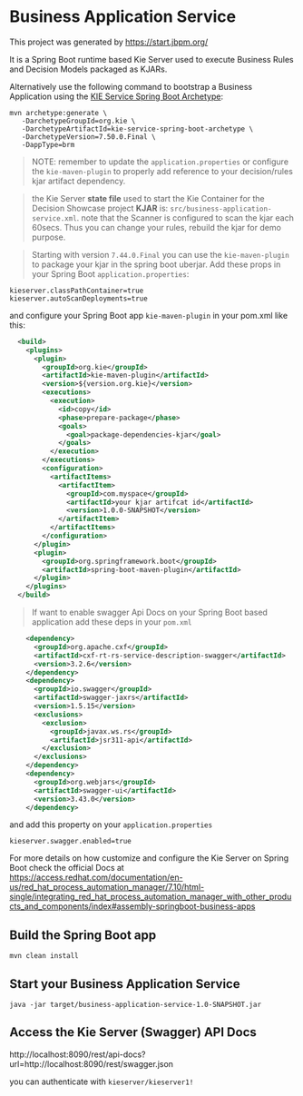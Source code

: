 Business Application Service
=============================

This project was generated by https://start.jbpm.org/

It is a Spring Boot runtime based Kie Server used to execute Business Rules and Decision Models packaged as KJARs.

Alternatively use the following command to bootstrap a Business Application using the [KIE Service Spring Boot Archetype](https://github.com/kiegroup/droolsjbpm-knowledge/tree/master/kie-archetypes/kie-service-spring-boot-archetype):

```
mvn archetype:generate \
   -DarchetypeGroupId=org.kie \
   -DarchetypeArtifactId=kie-service-spring-boot-archetype \
   -DarchetypeVersion=7.50.0.Final \
   -DappType=brm
```

> NOTE: remember to update the `application.properties` or configure the `kie-maven-plugin` to properly add reference to your decision/rules kjar artifact dependency.

> the Kie Server **state file** used to start the Kie Container for the Decision Showcase project **KJAR** is: `src/business-application-service.xml`.
> note that the Scanner is configured to scan the kjar each 60secs. Thus you can change your rules, rebuild the kjar for demo purpose.

> Starting with version `7.44.0.Final` you can use the `kie-maven-plugin` to package your kjar in the spring boot uberjar. Add these props in your Spring Boot `application.properties`:
```
kieserver.classPathContainer=true
kieserver.autoScanDeployments=true
```

and configure your Spring Boot app `kie-maven-plugin` in your pom.xml like this:
```xml
  <build>
    <plugins>
      <plugin>
        <groupId>org.kie</groupId>
        <artifactId>kie-maven-plugin</artifactId>
        <version>${version.org.kie}</version>
        <executions>
          <execution>
            <id>copy</id>
            <phase>prepare-package</phase>
            <goals>
              <goal>package-dependencies-kjar</goal>
            </goals>
          </execution>
        </executions>
        <configuration>
          <artifactItems>
            <artifactItem>
              <groupId>com.myspace</groupId>
              <artifactId>your kjar artifcat id</artifactId>
              <version>1.0.0-SNAPSHOT</version>
            </artifactItem>
          </artifactItems>
        </configuration>
      </plugin>
      <plugin>
        <groupId>org.springframework.boot</groupId>
        <artifactId>spring-boot-maven-plugin</artifactId>
      </plugin>
    </plugins>
  </build>
```

> If want to enable swagger Api Docs on your Spring Boot based application add these deps in your `pom.xml`

```xml
    <dependency>
      <groupId>org.apache.cxf</groupId>
      <artifactId>cxf-rt-rs-service-description-swagger</artifactId>
      <version>3.2.6</version>
    </dependency>
    <dependency>
      <groupId>io.swagger</groupId>
      <artifactId>swagger-jaxrs</artifactId>
      <version>1.5.15</version>
      <exclusions>
        <exclusion>
          <groupId>javax.ws.rs</groupId>
          <artifactId>jsr311-api</artifactId>
        </exclusion>
      </exclusions>
    </dependency>
    <dependency>
      <groupId>org.webjars</groupId>
      <artifactId>swagger-ui</artifactId>
      <version>3.43.0</version>
    </dependency>
```

and add this property on your `application.properties`
```
kieserver.swagger.enabled=true
```

For more details on how customize and configure the Kie Server on Spring Boot check the official Docs at https://access.redhat.com/documentation/en-us/red_hat_process_automation_manager/7.10/html-single/integrating_red_hat_process_automation_manager_with_other_products_and_components/index#assembly-springboot-business-apps

## Build the Spring Boot app

```
mvn clean install
```

## Start your Business Application Service

```
java -jar target/business-application-service-1.0-SNAPSHOT.jar
```

## Access the Kie Server (Swagger) API Docs

http://localhost:8090/rest/api-docs?url=http://localhost:8090/rest/swagger.json

you can authenticate with `kieserver/kieserver1!`